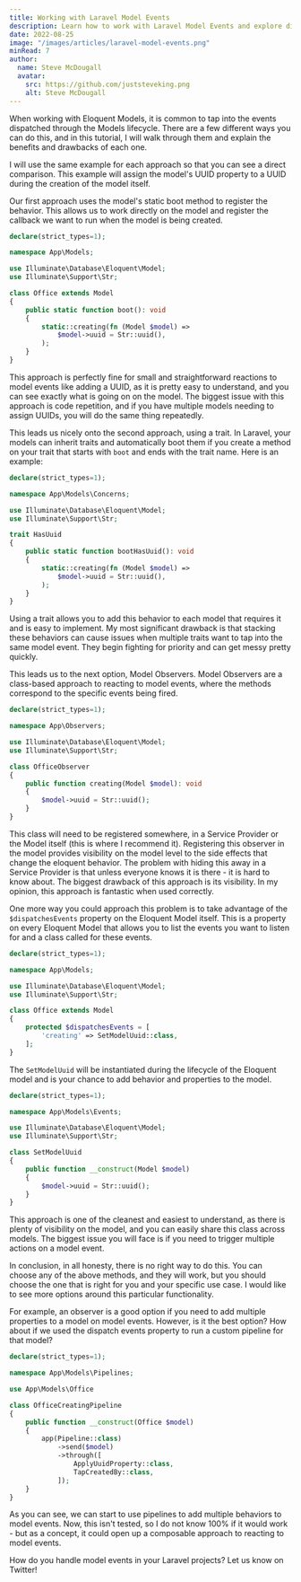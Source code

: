 ```yaml
---
title: Working with Laravel Model Events
description: Learn how to work with Laravel Model Events and explore different approaches to handle them efficiently. Discover pros and cons of each method.
date: 2022-08-25
image: "/images/articles/laravel-model-events.png"
minRead: 7
author:
  name: Steve McDougall
  avatar:
    src: https://github.com/juststeveking.png
    alt: Steve McDougall
---
```


When working with Eloquent Models, it is common to tap into the events dispatched through the Models lifecycle. There are a few different ways you can do this, and in this tutorial, I will walk through them and explain the benefits and drawbacks of each one.

I will use the same example for each approach so that you can see a direct comparison. This example will assign the model's UUID property to a UUID during the creation of the model itself.

Our first approach uses the model's static boot method to register the behavior. This allows us to work directly on the model and register the callback we want to run when the model is being created.

```php
declare(strict_types=1);

namespace App\Models;

use Illuminate\Database\Eloquent\Model;
use Illuminate\Support\Str;

class Office extends Model
{
	public static function boot(): void
	{
		static::creating(fn (Model $model) => 
			$model->uuid = Str::uuid(),
		);
	}
}
```

This approach is perfectly fine for small and straightforward reactions to model events like adding a UUID, as it is pretty easy to understand, and you can see exactly what is going on on the model. The biggest issue with this approach is code repetition, and if you have multiple models needing to assign UUIDs, you will do the same thing repeatedly.

This leads us nicely onto the second approach, using a trait. In Laravel, your models can inherit traits and automatically boot them if you create a method on your trait that starts with `boot` and ends with the trait name. Here is an example:

```php
declare(strict_types=1);

namespace App\Models\Concerns;

use Illuminate\Database\Eloquent\Model;
use Illuminate\Support\Str;

trait HasUuid
{
	public static function bootHasUuid(): void
	{
		static::creating(fn (Model $model) => 
			$model->uuid = Str::uuid(),
		);
	}
}
```

Using a trait allows you to add this behavior to each model that requires it and is easy to implement. My most significant drawback is that stacking these behaviors can cause issues when multiple traits want to tap into the same model event. They begin fighting for priority and can get messy pretty quickly.

This leads us to the next option, Model Observers. Model Observers are a class-based approach to reacting to model events, where the methods correspond to the specific events being fired.

```php
declare(strict_types=1);

namespace App\Observers;

use Illuminate\Database\Eloquent\Model;
use Illuminate\Support\Str;

class OfficeObserver
{
	public function creating(Model $model): void
	{
		$model->uuid = Str::uuid();
	}
}
```

This class will need to be registered somewhere, in a Service Provider or the Model itself (this is where I recommend it). Registering this observer in the model provides visibility on the model level to the side effects that change the eloquent behavior. The problem with hiding this away in a Service Provider is that unless everyone knows it is there - it is hard to know about. The biggest drawback of this approach is its visibility. In my opinion, this approach is fantastic when used correctly.

One more way you could approach this problem is to take advantage of the `$dispatchesEvents` property on the Eloquent Model itself. This is a property on every Eloquent Model that allows you to list the events you want to listen for and a class called for these events.

```php
declare(strict_types=1);

namespace App\Models;

use Illuminate\Database\Eloquent\Model;
use Illuminate\Support\Str;

class Office extends Model
{
	protected $dispatchesEvents = [
		'creating' => SetModelUuid::class,
	];
}
```

The `SetModelUuid` will be instantiated during the lifecycle of the Eloquent model and is your chance to add behavior and properties to the model. 

```php
declare(strict_types=1);

namespace App\Models\Events;

use Illuminate\Database\Eloquent\Model;
use Illuminate\Support\Str;

class SetModelUuid
{
	public function __construct(Model $model)
	{
		$model->uuid = Str::uuid();
	}
}
```

This approach is one of the cleanest and easiest to understand, as there is plenty of visibility on the model, and you can easily share this class across models. The biggest issue you will face is if you need to trigger multiple actions on a model event.

In conclusion, in all honesty, there is no right way to do this. You can choose any of the above methods, and they will work, but you should choose the one that is right for you and your specific use case. I would like to see more options around this particular functionality. 

For example, an observer is a good option if you need to add multiple properties to a model on model events. However, is it the best option? How about if we used the dispatch events property to run a custom pipeline for that model?

```php
declare(strict_types=1);

namespace App\Models\Pipelines;

use App\Models\Office

class OfficeCreatingPipeline
{
	public function __construct(Office $model)
	{
		app(Pipeline::class)
			->send($model)
			->through([
				ApplyUuidProperty::class,
				TapCreatedBy::class,
			]);
	}
}
```

As you can see, we can start to use pipelines to add multiple behaviors to model events. Now, this isn't tested, so I do not know 100% if it would work - but as a concept, it could open up a composable approach to reacting to model events.

How do you handle model events in your Laravel projects? Let us know on Twitter!
